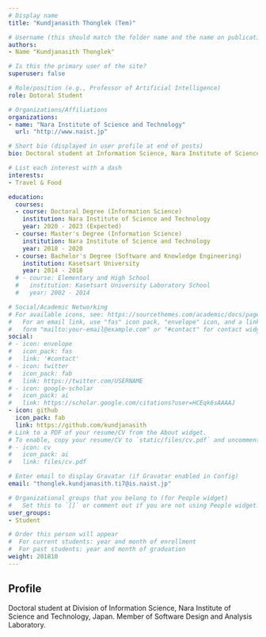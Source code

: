 ```yaml
---
# Display name
title: "Kundjanasith Thonglek (Tem)"

# Username (this should match the folder name and the name on publications)
authors:
- Name "Kundjanasith Thonglek"

# Is this the primary user of the site?
superuser: false

# Role/position (e.g., Professor of Artificial Intelligence)
role: Dotoral Student

# Organizations/Affiliations
organizations:
- name: "Nara Institute of Science and Technology"
  url: "http://www.naist.jp"

# Short bio (displayed in user profile at end of posts)
bio: Doctoral student at Information Science, Nara Institute of Science and Technology, Japan

# List each interest with a dash
interests:
- Travel & Food

education:
  courses:
  - course: Doctoral Degree (Information Science)
    institution: Nara Institute of Science and Technology
    year: 2020 - 2023 (Expected)
  - course: Master's Degree (Information Science)
    institution: Nara Institute of Science and Technology
    year: 2018 - 2020
  - course: Bachelor's Degree (Software and Knowledge Engineering)
    institution: Kasetsart University
    year: 2014 - 2018
  # - course: Elementary and High School
  #   institution: Kasetsart University Laboratory School
  #   year: 2002 - 2014

# Social/Academic Networking
# For available icons, see: https://sourcethemes.com/academic/docs/page-builder/#icons
#   For an email link, use "fas" icon pack, "envelope" icon, and a link in the
#   form "mailto:your-email@example.com" or "#contact" for contact widget.
social:
# - icon: envelope
#   icon_pack: fas
#   link: '#contact'
# - icon: twitter
#   icon_pack: fab
#   link: https://twitter.com/USERNAME
# - icon: google-scholar
#   icon_pack: ai
#   link: https://scholar.google.com/citations?user=HCEqk6sAAAAJ
- icon: github
  icon_pack: fab
  link: https://github.com/kundjanasith
# Link to a PDF of your resume/CV from the About widget.
# To enable, copy your resume/CV to `static/files/cv.pdf` and uncomment the lines below.
# - icon: cv
#   icon_pack: ai
#   link: files/cv.pdf

# Enter email to display Gravatar (if Gravatar enabled in Config)
email: "thonglek.kundjanasith.ti7@is.naist.jp"

# Organizational groups that you belong to (for People widget)
#   Set this to `[]` or comment out if you are not using People widget.
user_groups:
- Student

# Order this person will appear
#  For current students: year and month of enrollment
#  For past students: year and month of graduation
weight: 201810
---
```


## Profile
Doctoral student at Division of Information Science, Nara Institute of Science and Technology, Japan. Member of Software Design and Analysis Laboratory.
